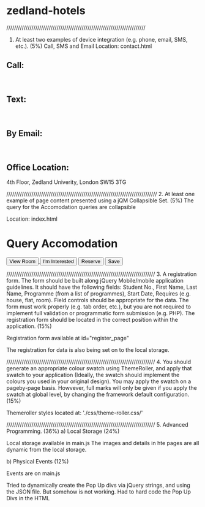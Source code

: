 # zedland-hotels

////////////////////////////////////////////////////////////////////////
1. At least two examples of device integration (e.g. phone, email, SMS, etc.).
(5%)
Call, SMS and Email
Location: contact.html

<div data-role="content" class="center">
      <h2>Call:</h2>
      <a href="tel:+7810183041" class="ui-btn ui-icon-phone à
ui-btn-icon-left ui-corner-all ui-btn-icon-notext"></a>
      <br>
      <h2>Text: </h2>
      <a href="sms://+7551876198" class="ui-btn ui-icon-comment
      ui-btn-icon-left ui-corner-all ui-btn-icon-notext"></a>
      <br>
      <h2>By Email:</h2>
      <a href="mailto:zendland@example.com" class="ui-btn ui-icon-mail
      ui-btn-icon-left ui-corner-all ui-btn-icon-notext"></a>
      <br>
      <h2>Office Location:</h2>
      <p>4th Floor, Zedland Univerity, London SW15 3TG</p>
    </div>

//////////////////////////////////////////////////////////////////////////////
2. At least one example of page content presented using a jQM Collapsible Set.
(5%)
The query for the Accomodation queries are collapsible

Location: index.html
        <div data-role="collapsible">
            <h1>Query Accomodation</h1>
            <a href="#view_room_page">
            <button class="ui-btn ui-shadow ui-corner-all ui-btn-icon-left ui-icon-arrow-r">
            View Room
                </button>
            </a>
            <button class="ui-btn ui-shadow ui-corner-all ui-btn-icon-left ui-icon-mail">I'm Interested</button>
            <button class="ui-btn ui-shadow ui-corner-all ui-btn-icon-left ui-icon-tag">Reserve</button>
            <button class="ui-btn ui-shadow ui-corner-all ui-btn-icon-left ui-icon-heart">Save</button>
        </div>

/////////////////////////////////////////////////////////////////////////////
3. A registration form. The form should be built along jQuery Mobile/mobile
application guidelines. It should have the following fields: Student No., First
Name, Last Name, Programme (from a list of programmes), Start Date,
Requires (e.g. house, flat, room). Field controls should be appropriate for the
data. The form must work properly (e.g. tab order, etc.), but you are not
required to implement full validation or programmatic form submission (e.g.
PHP). The registration form should be located in the correct position within the
application. (15%)

Registration form available at id="register_page"

The registration for data is also being set on to the local storage.


/////////////////////////////////////////////////////////////////////////////
4. You should generate an appropriate colour swatch using ThemeRoller, and
apply that swatch to your application (Ideally, the swatch should implement the
colours you used in your original design). You may apply the swatch on a pageby-page basis. Howvever, full marks will only be given if you apply the swatch
at global level, by changing the framework default configuration. (15%) 

Themeroller styles located at: './css/theme-roller.css/'

/////////////////////////////////////////////////////////////////////////////
5. Advanced Programming. (36%)
a) Local Storage (24%)

Local storage available in main.js
The images and details in hte pages are all dynamic from the local storage.

b) Physical Events (12%)

Events are on main.js

Tried to dynamically create the Pop Up divs via jQuery strings, and using the JSON file. But somehow is not working. Had to hard code the Pop Up Divs in the HTML
